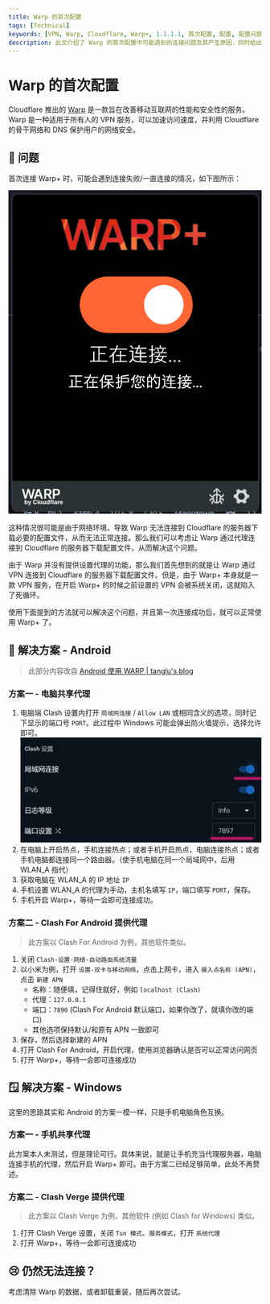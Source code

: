 ```yaml
---
title: Warp 的首次配置
tags: [Technical]
keywords: [VPN, Warp, Cloudflare, Warp+, 1.1.1.1, 首次配置, 配置, 配置问题, 连接问题, 连接, 问题]
description: 此文介绍了 Warp 的首次配置中可能遇到的连接问题及其产生原因，同时给出了 Windows 以及 Android 下的解决方案
---
```


# Warp 的首次配置

Cloudflare 推出的 [Warp](https://blog.cloudflare.com/1111-warp-better-vpn-zh-cn) 是一款旨在改善移动互联网的性能和安全性的服务。Warp 是一种适用于所有人的 VPN 服务，可以加速访问速度，并利用 Cloudflare 的骨干网络和 DNS 保护用户的网络安全。

## 🤔 问题

首次连接 Warp+ 时，可能会遇到连接失败/一直连接的情况，如下图所示：

![Connecting](/attachments/warp_connecting.png)

这种情况很可能是由于网络环境，导致 Warp 无法连接到 Cloudflare 的服务器下载必要的配置文件，从而无法正常连接。那么我们可以考虑让 Warp 通过代理连接到 Cloudflare 的服务器下载配置文件，从而解决这个问题。

由于 Warp 并没有提供设置代理的功能，那么我们首先想到的就是让 Warp 通过 VPN 连接到 Cloudflare 的服务器下载配置文件。但是，由于 Warp+ 本身就是一款 VPN 服务，在开启 Warp+ 的时候之前设置的 VPN 会被系统关闭，这就陷入了死循环。

使用下面提到的方法就可以解决这个问题，并且第一次连接成功后，就可以正常使用 Warp+ 了。

## 📱 解决方案 - Android

> 此部分内容改自 [Android 使用 WARP | tanglu's blog](https://blog.tanglu.me/WARP-for-Android/)

### 方案一 - 电脑共享代理

1. 电脑端 Clash 设置内打开 `局域网连接` / `Allow LAN` 或相同含义的选项，同时记下显示的端口号 `PORT`。此过程中 Windows 可能会弹出防火墙提示，选择允许即可。
    ![图示](/attachments/warp_android_1_1.png)
2. 在电脑上开启热点，手机连接热点；或者手机开启热点，电脑连接热点；或者手机电脑都连接同一个路由器。（使手机电脑在同一个局域网中，后用 WLAN_A 指代）
3. 获取电脑在 WLAN_A 的 IP 地址 `IP`
4. 手机设置 WLAN_A 的代理为手动，主机名填写 `IP`，端口填写 `PORT`，保存。
5. 手机开启 Warp+，等待一会即可连接成功。

### 方案二 - Clash For Android 提供代理

> 此方案以 Clash For Android 为例，其他软件类似。

1. 关闭 `Clash-设置-网络-自动路由系统流量`
2. 以小米为例，打开 `设置-双卡与移动网络`，点击上网卡，进入 `接入点名称 (APN)`，点击 `新建 APN`
    - 名称：随便填，记得住就好，例如 `localhost (Clash)`
    - 代理：`127.0.0.1`
    - 端口：`7890` (Clash For Android 默认端口，如果你改了，就填你改的端口)
    - 其他选项保持默认/和原有 APN 一致即可
3. 保存，然后选择新建的 APN
4. 打开 Clash For Android，开启代理，使用浏览器确认是否可以正常访问网页
5. 打开 Warp+，等待一会即可连接成功

## 🪟 解决方案 - Windows

这里的思路其实和 Android 的方案一模一样，只是手机电脑角色互换。

### 方案一 - 手机共享代理

此方案本人未测试，但是理论可行。具体来说，就是让手机充当代理服务器，电脑连接手机的代理，然后开启 Warp+ 即可。由于方案二已经足够简单，此处不再赘述。

### 方案二 - Clash Verge 提供代理

> 此方案以 Clash Verge 为例，其他软件 (例如 Clash for Windows) 类似。

1. 打开 Clash Verge 设置，关闭 `Tun 模式`、`服务模式`，打开 `系统代理`
2. 打开 Warp+，等待一会即可连接成功

## 😢 仍然无法连接？

考虑清除 Warp 的数据，或者卸载重装，随后再次尝试。
